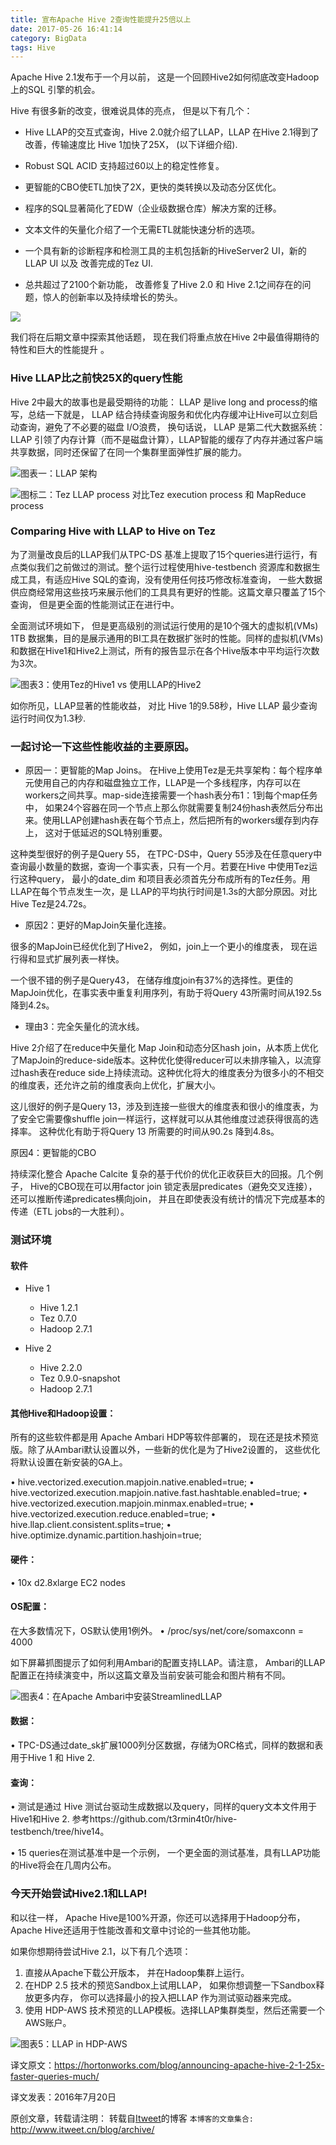 ```yaml
---
title: 宣布Apache Hive 2查询性能提升25倍以上
date: 2017-05-26 16:41:14
category: BigData
tags: Hive
---
```

Apache Hive 2.1发布于一个月以前， 这是一个回顾Hive2如何彻底改变Hadoop 上的SQL 引擎的机会。

Hive 有很多新的改变，很难说具体的亮点， 但是以下有几个：

- Hive LLAP的交互式查询，Hive 2.0就介绍了LLAP，LLAP 在Hive 2.1得到了改善，传输速度比 Hive 1加快了25X， (以下详细介绍).

- Robust SQL ACID 支持超过60以上的稳定性修复。

- 更智能的CBO使ETL加快了2X，更快的类转换以及动态分区优化。

- 程序的SQL显著简化了EDW（企业级数据仓库）解决方案的迁移。

- 文本文件的矢量化介绍了一个无需ETL就能快速分析的选项。

- 一个具有新的诊断程序和检测工具的主机包括新的HiveServer2 UI，新的LLAP UI 以及 改善完成的Tez UI.

- 总共超过了2100个新功能， 改善修复了Hive 2.0 和 Hive 2.1之间存在的问题，惊人的创新率以及持续增长的势头。

![](https://github.com/itweet/labs/raw/master/BigData/img/Hive-2.1-blog-Improvements.png)

我们将在后期文章中探索其他话题， 现在我们将重点放在Hive 2中最值得期待的特性和巨大的性能提升 。

### Hive LLAP比之前快25X的query性能

Hive 2中最大的故事也是最受期待的功能： LLAP 是live long and process的缩写，总结一下就是， LLAP 结合持续查询服务和优化内存缓冲让Hive可以立刻启动查询，避免了不必要的磁盘 I/O浪费， 换句话说，  LLAP 是第二代大数据系统：LLAP 引领了内存计算（而不是磁盘计算），LLAP智能的缓存了内存并通过客户端共享数据，同时还保留了在同一个集群里面弹性扩展的能力。

![图表一：LLAP 架构](https://github.com/itweet/labs/raw/master/BigData/img/Hive-2.1-blog-LLAP-Architecture.png)

![图标二：Tez LLAP process 对比Tez execution process 和 MapReduce process](https://github.com/itweet/labs/raw/master/BigData/img/Hive-2.1-blog-MR-vs-Tez-vs-LLAP.png)

### Comparing Hive with LLAP to Hive on Tez

为了测量改良后的LLAP我们从TPC-DS 基准上提取了15个queries进行运行，有点类似我们之前做过的测试。整个运行过程使用hive-testbench 资源库和数据生成工具，有适应Hive SQL的查询，没有使用任何技巧修改标准查询， 一些大数据供应商经常用这些技巧来展示他们的工具具有更好的性能。这篇文章只覆盖了15个查询， 但是更全面的性能测试正在进行中。

全面测试环境如下， 但是更高级别的测试运行使用的是10个强大的虚拟机(VMs) 1TB 数据集，目的是展示通用的BI工具在数据扩张时的性能。同样的虚拟机(VMs) 和数据在Hive1和Hive2上测试，所有的报告显示在各个Hive版本中平均运行次数为3次。

![图表3：使用Tez的Hive1 vs 使用LLAP的Hive2](https://github.com/itweet/labs/raw/master/BigData/img/Hive-2.1-blog-Hive-Tez-vs-LLAP.png)

如你所见，LLAP显著的性能收益， 对比 Hive 1的9.58秒，Hive LLAP 最少查询运行时间仅为1.3秒.

### 一起讨论一下这些性能收益的主要原因。

- 原因一：更智能的Map Joins。
在Hive上使用Tez是无共享架构：每个程序单元使用自己的内存和磁盘独立工作，LLAP是一个多线程序，内存可以在workers之间共享。map-side连接需要一个hash表分布1：1到每个map任务中， 如果24个容器在同一个节点上那么你就需要复制24份hash表然后分布出来。使用LLAP创建hash表在每个节点上，然后把所有的workers缓存到内存上， 这对于低延迟的SQL特别重要。

这种类型很好的例子是Query 55， 在TPC-DS中，Query 55涉及在任意query中查询最小数量的数据，查询一个事实表，只有一个月。若要在Hive 中使用Tez运行这种query， 最小的date_dim 和项目表必须首先分布成所有的Tez任务。用LLAP在每个节点发生一次，是 LLAP的平均执行时间是1.3s的大部分原因。对比Hive  Tez是24.72s。

- 原因2：更好的MapJoin矢量化连接。

很多的MapJoin已经优化到了Hive2， 例如，join上一个更小的维度表， 现在运行得和显式扩展列表一样快。

一个很不错的例子是Query43， 在储存维度join有37%的选择性。更佳的MapJoin优化，在事实表中重复利用序列，有助于将Query 43所需时间从192.5s降到4.2s。

- 理由3：完全矢量化的流水线。

Hive 2介绍了在reduce中矢量化 Map Join和动态分区hash join，从本质上优化了MapJoin的reduce-side版本。这种优化使得reducer可以未排序输入，以流穿过hash表在reduce side上持续流动。这种优化将大的维度表分为很多小的不相交的维度表，还允许之前的维度表向上优化，扩展大小。

这儿很好的例子是Query 13，涉及到连接一些很大的维度表和很小的维度表，为了安全它需要像shuffle join一样运行，这样就可以从其他维度过滤获得很高的选择率。 这种优化有助于将Query 13 所需要的时间从90.2s 降到4.8s。

原因4：更智能的CBO

持续深化整合 Apache Calcite 复杂的基于代价的优化正收获巨大的回报。几个例子， Hive的CBO现在可以用factor join 锁定表层predicates（避免交叉连接），还可以推断传递predicates横向join， 并且在即使表没有统计的情况下完成基本的传递（ETL jobs的一大胜利）。

### 测试环境

#### 软件

- Hive 1
    + Hive 1.2.1
    + Tez 0.7.0
    + Hadoop 2.7.1

- Hive 2
    + Hive 2.2.0
    + Tez 0.9.0-snapshot
    + Hadoop 2.7.1

#### 其他Hive和Hadoop设置：

所有的这些软件都是用 Apache Ambari  HDP等软件部署的， 现在还是技术预览版。除了从Ambari默认设置以外，一些新的优化是为了Hive2设置的， 这些优化将默认设置在新安装的GA上。

•   hive.vectorized.execution.mapjoin.native.enabled=true;
•   hive.vectorized.execution.mapjoin.native.fast.hashtable.enabled=true;
•   hive.vectorized.execution.mapjoin.minmax.enabled=true;
•   hive.vectorized.execution.reduce.enabled=true;
•   hive.llap.client.consistent.splits=true;
•   hive.optimize.dynamic.partition.hashjoin=true;

#### 硬件：

•   10x d2.8xlarge EC2 nodes

#### OS配置：

在大多数情况下，OS默认使用1例外。
•   /proc/sys/net/core/somaxconn = 4000

如下屏幕抓图提示了如何利用Ambari的配置支持LLAP。请注意， Ambari的LLAP配置正在持续演变中，所以这篇文章及当前安装可能会和图片稍有不同。

![图表4：在Apache Ambari中安装StreamlinedLLAP](https://github.com/itweet/labs/raw/master/BigData/img/Hive-2.1-blog-LLAP-config.png)

#### 数据：

•      TPC-DS通过date_sk扩展1000列分区数据，存储为ORC格式，同样的数据和表用于Hive 1 和 Hive 2.   

#### 查询：

•   测试是通过 Hive 测试台驱动生成数据以及query，同样的query文本文件用于Hive1和Hive 2. 参考https://github.com/t3rmin4t0r/hive-testbench/tree/hive14。

•   15 queries在测试基准中是一个示例， 一个更全面的测试基准，具有LLAP功能的Hive将会在几周内公布。

### 今天开始尝试Hive2.1和LLAP!

和以往一样， Apache Hive是100%开源，你还可以选择用于Hadoop分布，Apache Hive还适用于性能改善和文章中讨论的一些其他功能。

如果你想期待尝试Hive 2.1，以下有几个选项：
1.  直接从Apache下载公开版本， 并在Hadoop集群上运行。
2.  在HDP 2.5 技术的预览Sandbox上试用LLAP， 如果你想调整一下Sandbox释放更多内存， 你可以选择最小的投入把LLAP 作为测试驱动器来完成。
3.  使用 HDP-AWS 技术预览的LLAP模板。选择LLAP集群类型，然后还需要一个AWS账户。

![图表5：LLAP in HDP-AWS](https://github.com/itweet/labs/raw/master/BigData/img/Hive-2.1-blog-LLAP-in-HDP-AWS.png)

译文原文：https://hortonworks.com/blog/announcing-apache-hive-2-1-25x-faster-queries-much/

译文发表：2016年7月20日

原创文章，转载请注明： 转载自[Itweet](http://www.itweet.cn)的博客
`本博客的文章集合:` http://www.itweet.cn/blog/archive/
